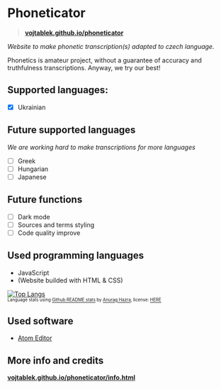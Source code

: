 # Phoneticator
> **[vojtablek.github.io/phoneticator](https://vojtablek.github.io/phoneticator/)**

*Website to make phonetic transcription(s) adapted to czech language.* <br>

Phonetics is amateur project, without a guarantee of accuracy and truthfulness transcriptions. Anyway, we try our best!

## Supported languages:
- [x] Ukrainian

## Future supported languages
*We are working hard to make transcriptions for more languages*
- [ ] Greek
- [ ] Hungarian
- [ ] Japanese

## Future functions
- [ ] Dark mode
- [ ] Sources and terms styling
- [ ] Code quality improve

## Used programming languages
- JavaScript
- (Website builded with HTML & CSS)

[![Top Langs](https://github-readme-stats.vercel.app/api/top-langs/?username=vojtablek&exclude_repo=phoneticator)](https://github.com/anuraghazra/github-readme-stats) <br>
<sup><sub>Language stats using [Github README stats](https://github.com/anuraghazra/github-readme-stats) by [Anurag Hazra](https://github.com/anuraghazra), license: [HERE](https://github.com/anuraghazra/github-readme-stats/blob/master/LICENSE)</sub></sup>

## Used software
- [Atom Editor](http://atom.io/)

## More info and credits
**[vojtablek.github.io/phoneticator/info.html](https://vojtablek.github.io/phoneticator/info.html)**
